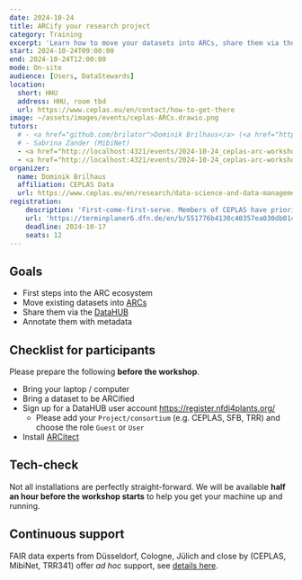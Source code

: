```yaml
---
date: 2024-10-24
title: ARCify your research project
category: Training
excerpt: 'Learn how to move your datasets into ARCs, share them via the DataHUB, and annotate them with metadata.'
start: 2024-10-24T09:00:00
end: 2024-10-24T12:00:00
mode: On-site
audience: [Users, DataStewards]
location:
  short: HHU
  address: HHU, room tbd
  url: https://www.ceplas.eu/en/contact/how-to-get-there
image: ~/assets/images/events/ceplas-ARCs.drawio.png
tutors:
  # - <a href="github.com/brilator">Dominik Brilhaus</a> (<a href="https://www.google.de">CEPLAS</a>)
  # - Sabrina Zander (MibiNet)
  - <a href="http://localhost:4321/events/2024-10-24_ceplas-arc-workshop#tech-check">authors</a>
  - <a href="http://localhost:4321/events/2024-10-24_ceplas-arc-workshop#tech-check">affiliations</a>
organizer:
  name: Dominik Brilhaus
  affiliation: CEPLAS Data
  url: https://www.ceplas.eu/en/research/data-science-and-data-management
registration:
    description: 'First-come-first-serve. Members of CEPLAS have priority. Everyone else is welcome, if seats are available.' 
    url: 'https://terminplaner6.dfn.de/en/b/551776b4130c40357ea030db0142f472-910401'
    deadline: 2024-10-17
    seats: 12
---
```


## Goals

- First steps into the ARC ecosystem
- Move existing datasets into <a href="https://arc-rdm.org/" target="_blank">ARCs</a>
- Share them via the <a href="https://nfdi4plants.org/nfdi4plants.knowledgebase/docs/ARCitect-Manual/index.html" target="_blank">DataHUB</a>
- Annotate them with metadata

## Checklist for participants

Please prepare the following **before the workshop**.

- Bring your laptop / computer
- Bring a dataset to be ARCified
- Sign up for a DataHUB user account https://register.nfdi4plants.org/
  - Please add your `Project/consortium` (e.g. CEPLAS, SFB, TRR) and choose the role `Guest` or `User`
- Install <a href="https://nfdi4plants.org/nfdi4plants.knowledgebase/docs/ARCitect-Manual/index.html" target="_blank">ARCitect</a>

## Tech-check

Not all installations are perfectly straight-forward. We will be available **half an hour before the workshop starts** to help you get your machine up and running.

## Continuous support  

FAIR data experts from Düsseldorf, Cologne, Jülich and close by (CEPLAS, MibiNet, TRR341) offer *ad hoc* support, see [details here](https://nfdi4plants.org/nfdi4plants.knowledgebase/docs/teaching-materials/disseminations/ARC-user-support_HHU-Uoc-FZJ/arc-user-support.html).
